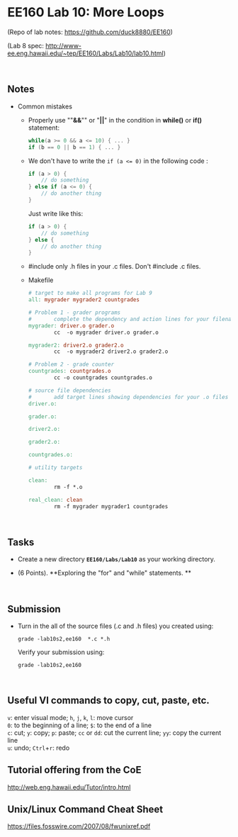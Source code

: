 # EE160 Lab 10: More Loops 

(Repo of lab notes: <https://github.com/duck8880/EE160>)

(Lab 8 spec: <http://www-ee.eng.hawaii.edu/~tep/EE160/Labs/Lab10/lab10.html>)

​     

## Notes

- Common mistakes

  - Properly use ""**&&**"" or "**||**" in the condition in **while()** or **if()** statement: 

    ```c
    while(a >= 0 && a <= 10) { ... }
    if (b == 0 || b == 1) { ... }
    ```

  - We don't have to write the `if (a <= 0)` in the following code : 

     ```c
     if (a > 0) {
         // do something
     } else if (a <= 0) {
         // do another thing
     }
     ```
     Just write like this:

     ```c
     if (a > 0) {
         // do something
     } else {
         // do another thing
     }
     ```
     
  - \#include only .h files in your .c files. Don't \#include .c files.

  - Makefile

    ```makefile
    # target to make all programs for Lab 9
    all: mygrader mygrader2 countgrades
    
    # Problem 1 - grader programs
    #       complete the dependency and action lines for your filenames
    mygrader: driver.o grader.o
            cc  -o mygrader driver.o grader.o
    
    mygrader2: driver2.o grader2.o
            cc  -o mygrader2 driver2.o grader2.o
    
    # Problem 2 - grade counter
    countgrades: countgrades.o
            cc -o countgrades countgrades.o
    
    # source file dependencies
    #       add target lines showing dependencies for your .o files
    driver.o:
    
    grader.o:
    
    driver2.o:
    
    grader2.o:
    
    countgrades.o:
    
    # utility targets
    
    clean:
            rm -f *.o
    
    real_clean: clean
            rm -f mygrader mygrader1 countgrades

    ```



​     

## Tasks

- Create a new directory **`EE160/Labs/Lab10`** as your working directory.

- (6 Points). **Exploring the "for" and "while" statements. **
  
  



     ​




## Submission

- Turn in the all of the source files (.c and .h files) you created using:

  `grade -lab10s2,ee160  *.c *.h`  

  Verify your submission using:

  `grade -lab10s2,ee160`  


   ​

## Useful VI commands to copy, cut, paste, etc.

  `v`: enter visual mode;    `h`, `j`, `k`, `l`: move cursor  
  `0`: to the beginning of a line;    `$`: to the end of a line  
  `c`: cut;    `y`: copy;    `p`: paste;    `cc` or `dd`: cut the current line;    `yy`: copy the current line  
  `u`: undo;    `Ctrl`+`r`: redo

## Tutorial offering from the CoE

<http://web.eng.hawaii.edu/Tutor/intro.html>

## Unix/Linux Command Cheat Sheet

<https://files.fosswire.com/2007/08/fwunixref.pdf>
